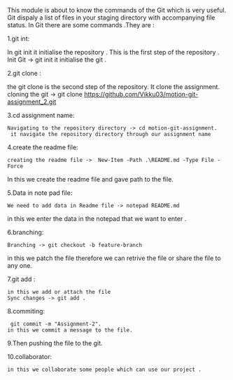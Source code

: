 This module is about to know the commands of the Git which is very useful.
Git dispaly a list of files in your staging directory with accompanying file status.
In  Git there are some commands .They are :

1.git int:
   
   In git init it initialise the repository . This is the first step of the repository .
Init Git -> git init
it initialise the git .

2.git clone :

   the git clone is the second step of the repository. It clone the assignment.
cloning the git -> git clone https://github.com/Vikku03/motion-git-assignment_2.git 


3.cd assignment name:

    Navigating to the repository directory -> cd motion-git-assignment.
     it navigate the repository directory through our assignment name

4.create the readme file:

    creating the readme file ->  New-Item -Path .\README.md -Type File -Force
In this we create the readme file and gave path to the file.

5.Data in note pad file:

    We need to add data in Readme file -> notepad README.md
in this we enter the data in the notepad that we want to enter .

6.branching:
  
    Branching -> git checkout -b feature-branch
 in this we patch the file therefore we can retrive the file or share the file to any one.

7.git add :

    in this we add or attach the file 
    Sync changes -> git add .

8.commiting:
  
     git commit -m "Assignment-2".
    in this we commit a message to the file.

9.Then pushing the file to the git.

10.collaborator:

    in this we collaborate some people which can use our project .
 


















